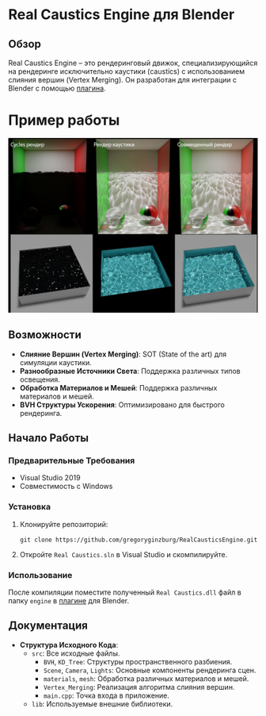 # Real Caustics Engine для Blender

## Обзор
Real Caustics Engine – это рендеринговый движок, специализирующийся на рендеринге исключительно каустики (caustics) с использованием слияния вершин (Vertex Merging). Он разработан для интеграции с Blender с помощью [плагина](https://github.com/gregoryginzburg/BlenderRealCaustics).

# Пример работы
![alt text](https://github.com/gregoryginzburg/RealCausticsEngine/blob/Vertex_Merging/examples/example.png)


## Возможности
- **Слияние Вершин (Vertex Merging)**: SOT (State of the art) для симуляции каустики.
- **Разнообразные Источники Света**: Поддержка различных типов освещения.
- **Обработка Материалов и Мешей**: Поддержка различных материалов и мешей.
- **BVH Структуры Ускорения**: Оптимизировано для быстрого рендеринга.

## Начало Работы
### Предварительные Требования
- Visual Studio 2019
- Совместимость с Windows

### Установка
1. Клонируйте репозиторий:
   ```
   git clone https://github.com/gregoryginzburg/RealCausticsEngine.git
   ```
2. Откройте `Real Caustics.sln` в Visual Studio и скомпилируйте.

### Использование
После компиляции поместите полученный `Real Caustics.dll` файл в папку `engine` в [плагине](https://github.com/gregoryginzburg/BlenderRealCaustics) для Blender.

## Документация
- **Структура Исходного Кода**:
  - `src`: Все исходные файлы.
    - `BVH`, `KD_Tree`: Структуры пространственного разбиения.
    - `Scene`, `Camera`, `Lights`: Основные компоненты рендеринга сцен.
    - `materials`, `mesh`: Обработка различных материалов и мешей.
    - `Vertex_Merging`: Реализация алгоритма слияния вершин.
    - `main.cpp`: Точка входа в приложение.
  - `lib`: Используемые внешние библиотеки.
